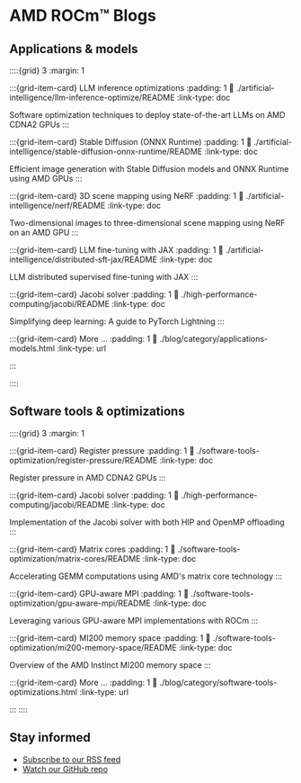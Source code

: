 <head>
  <meta charset="UTF-8">
  <meta name="description" content="AMD ROCm™ software blogs">
  <meta name="keywords" content="AMD GPU, MI300, MI250, ROCm, blog">
  <title>ROCm Blogs</title>
</head>

<h1><a href="blog/atom.xml"><i class="fa fa-rss fa-rotate-270"></i></a> AMD ROCm™ Blogs</h1>

<h2>Applications & models </h2>

::::{grid} 3
:margin: 1

:::{grid-item-card} LLM inference optimizations
:padding: 1
:link: ./artificial-intelligence/llm-inference-optimize/README
:link-type: doc

Software optimization techniques to deploy state-of-the-art LLMs
on AMD CDNA2 GPUs
:::

:::{grid-item-card} Stable Diffusion (ONNX Runtime)
:padding: 1
:link: ./artificial-intelligence/stable-diffusion-onnx-runtime/README
:link-type: doc

Efficient image generation with Stable Diffusion models and ONNX Runtime using AMD GPUs
:::

:::{grid-item-card} 3D scene mapping using NeRF
:padding: 1
:link: ./artificial-intelligence/nerf/README
:link-type: doc

Two-dimensional images to three-dimensional scene mapping using NeRF on an AMD GPU
:::

:::{grid-item-card} LLM fine-tuning with JAX
:padding: 1
:link: ./artificial-intelligence/distributed-sft-jax/README
:link-type: doc

LLM distributed supervised fine-tuning with JAX
:::

:::{grid-item-card} Jacobi solver
:padding: 1
:link: ./high-performance-computing/jacobi/README
:link-type: doc

Simplifying deep learning: A guide to PyTorch Lightning
:::

:::{grid-item-card} More ...
:padding: 1
:link: ./blog/category/applications-models.html
:link-type: url

:::

::::

<h2>Software tools & optimizations</h2>

::::{grid} 3
:margin: 1

:::{grid-item-card} Register pressure
:padding: 1
:link: ./software-tools-optimization/register-pressure/README
:link-type: doc

Register pressure in AMD CDNA2 GPUs
:::

:::{grid-item-card} Jacobi solver
:padding: 1
:link: ./high-performance-computing/jacobi/README
:link-type: doc

Implementation of the Jacobi solver with both HIP and OpenMP offloading
:::

:::{grid-item-card} Matrix cores
:padding: 1
:link: ./software-tools-optimization/matrix-cores/README
:link-type: doc

Accelerating GEMM computations using AMD's matrix core technology
:::

:::{grid-item-card} GPU-aware MPI
:padding: 1
:link: ./software-tools-optimization/gpu-aware-mpi/README
:link-type: doc

Leveraging various GPU-aware MPI implementations with ROCm
:::

:::{grid-item-card} MI200 memory space
:padding: 1
:link: ./software-tools-optimization/mi200-memory-space/README
:link-type: doc

Overview of the AMD Instinct MI200 memory space
:::

:::{grid-item-card} More ...
:padding: 1
:link: ./blog/category/software-tools-optimizations.html
:link-type: url

:::
::::

<h2> Stay informed</h2>
<ul>
  <li><a href="blog/atom.xml"> Subscribe to our <i class="fa fa-rss fa-rotate-270"></i> RSS feed</a></li>
  <li><a href="https://github.com/ROCm/rocm-blogs"> Watch our GitHub repo </a></li>
</ul>
